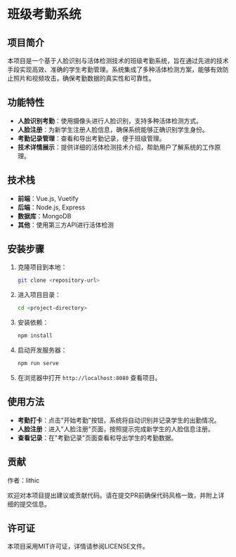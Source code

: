 # 班级考勤系统

## 项目简介

本项目是一个基于人脸识别与活体检测技术的班级考勤系统，旨在通过先进的技术手段实现高效、准确的学生考勤管理。系统集成了多种活体检测方案，能够有效防止照片和视频攻击，确保考勤数据的真实性和可靠性。

## 功能特性

- **人脸识别考勤**：使用摄像头进行人脸识别，支持多种活体检测方式。
- **人脸注册**：为新学生注册人脸信息，确保系统能够正确识别学生身份。
- **考勤记录管理**：查看和导出考勤记录，便于班级管理。
- **技术详情展示**：提供详细的活体检测技术介绍，帮助用户了解系统的工作原理。

## 技术栈

- **前端**：Vue.js, Vuetify
- **后端**：Node.js, Express
- **数据库**：MongoDB
- **其他**：使用第三方API进行活体检测

## 安装步骤

1. 克隆项目到本地：
   ```bash
   git clone <repository-url>
   ```
2. 进入项目目录：
   ```bash
   cd <project-directory>
   ```
3. 安装依赖：
   ```bash
   npm install
   ```
4. 启动开发服务器：
   ```bash
   npm run serve
   ```
5. 在浏览器中打开 `http://localhost:8080` 查看项目。

## 使用方法

- **考勤打卡**：点击"开始考勤"按钮，系统将自动识别并记录学生的出勤情况。
- **人脸注册**：进入"人脸注册"页面，按照提示完成新学生的人脸信息注册。
- **查看记录**：在"考勤记录"页面查看和导出学生的考勤数据。

## 贡献
作者：lithic

欢迎对本项目提出建议或贡献代码。请在提交PR前确保代码风格一致，并附上详细的提交信息。

## 许可证

本项目采用MIT许可证，详情请参阅LICENSE文件。